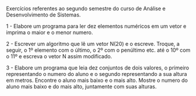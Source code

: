 Exercícios referentes ao segundo semestre do curso de Análise e Desenvolvimento de Sistemas.

1 - Elabore um programa para ler dez elementos numéricos em um vetor e imprima o maior e o menor numero.

2 - Escrever um algoritmo que lê um vetor N(20) e o escreve. Troque, a seguir, o 1º elemento com o último, o 2º com o penúltimo etc. até o 10º com o 11º e escreva o vetor N assim modificado.

3 - Elabore um programa que leia dez conjuntos de dois valores, o primeiro representando o numero do aluno e o segundo representando a sua altura em metros. Encontre o aluno mais baixo e o mais alto. Mostre o numero do aluno mais baixo e do mais alto, juntamente com suas alturas.
